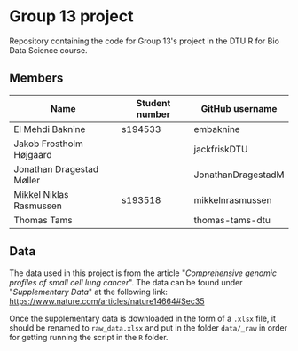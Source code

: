 # Group 13 project
Repository containing the code for Group 13's project in the DTU R for Bio Data Science course.
## Members
| Name                                       | Student number | GitHub username |
|-------------------------------------|------------------|------------------|
| El Mehdi Baknine                           | s194533        | embaknine       |
| Jakob Frostholm Højgaard                   |                | jackfriskDTU    |
| Jonathan Dragestad Møller                  |                | JonathanDragestadM|
| Mikkel Niklas Rasmussen                    | s193518        | mikkelnrasmussen|
| Thomas Tams                                |                | thomas-tams-dtu |

## Data
The data used in this project is from the article "_Comprehensive genomic profiles of small cell lung cancer_". The data can be found under "_Supplementary Data_" at the following link:
https://www.nature.com/articles/nature14664#Sec35

Once the supplementary data is downloaded in the form of a `.xlsx` file, it should be renamed to `raw_data.xlsx` and put in the folder `data/_raw` in order for getting running the script in the `R` folder.
